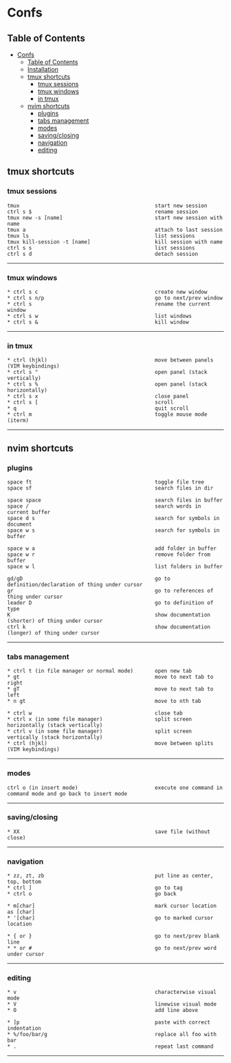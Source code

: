 # Confs

## Table of Contents
- [Confs](#confs)
  - [Table of Contents](#table-of-contents)
  - [Installation](#installation)
  - [tmux shortcuts](#tmux-shortcuts)
    - [tmux sessions](#tmux-sessions)
    - [tmux windows](#tmux-windows)
    - [in tmux](#in-tmux)
  - [nvim shortcuts](#nvim-shortcuts)
    - [plugins](#plugins)
    - [tabs management](#tabs-management)
    - [modes](#modes)
    - [saving/closing](#savingclosing)
    - [navigation](#navigation)
    - [editing](#editing)

## tmux shortcuts
### tmux sessions
```
tmux                                            start new session
ctrl s $                                        rename session
tmux new -s [name]                              start new session with name
tmux a                                          attach to last session
tmux ls                                         list sessions
tmux kill-session -t [name]                     kill session with name
ctrl s s                                        list sessions
ctrl s d                                        detach session
```
----------------------------------------------------------------------------------------------------------------

### tmux windows
```
* ctrl s c                                      create new window
* ctrl s n/p                                    go to next/prev window
* ctrl s                                        rename the current window
* ctrl s w                                      list windows
* ctrl s &                                      kill window
```
----------------------------------------------------------------------------------------------------------------

### in tmux
```
* ctrl (hjkl)                                   move between panels (VIM keybindings)
* ctrl s "                                      open panel (stack vertically)
* ctrl s %                                      open panel (stack horizontally)
* ctrl s x                                      close panel
* ctrl s [                                      scroll
* q                                             quit scroll
* ctrl m                                        toggle mouse mode (iterm)
```
----------------------------------------------------------------------------------------------------------------

## nvim shortcuts
### plugins
```
space ft                                        toggle file tree
space sf                                        search files in dir

space space                                     search files in buffer
space /                                         search words in current buffer
space d s                                       search for symbols in document
space w s                                       search for symbols in buffer

space w a                                       add folder in buffer
space w r                                       remove folder from buffer
space w l                                       list folders in buffer

gd/gD                                           go to definition/declaration of thing under cursor
gr                                              go to references of thing under cursor
leader D                                        go to definition of type
K                                               show documentation (shorter) of thing under cursor
ctrl k                                          show documentation (longer) of thing under cursor
```
----------------------------------------------------------------------------------------------------------------


### tabs management
```
* ctrl t (in file manager or normal mode)       open new tab
* gt                                            move to next tab to right
* gT                                            move to next tab to left
* n gt                                          move to nth tab

* ctrl w                                        close tab
* ctrl x (in some file manager)                 split screen horizontally (stack vertically) 
* ctrl v (in some file manager)                 split screen vertically (stack horizontally)
* ctrl (hjkl)                                   move between splits (VIM keybindings)
```
----------------------------------------------------------------------------------------------------------------

### modes
```
ctrl o (in insert mode)                         execute one command in command mode and go back to insert mode
```
----------------------------------------------------------------------------------------------------------------

### saving/closing
```
* XX                                            save file (without close)
```
----------------------------------------------------------------------------------------------------------------

### navigation
```
* zz, zt, zb                                    put line as center, top, bottom
* ctrl ]                                        go to tag
* ctrl o                                        go back

* m[char]                                       mark cursor location as [char]
* '[char]                                       go to marked cursor location

* { or }                                        go to next/prev blank line
* * or #                                        go to next/prev word under cursor
```
----------------------------------------------------------------------------------------------------------------

### editing
```
* v                                             characterwise visual mode
* V                                             linewise visual mode
* O                                             add line above

* ]p                                            paste with correct indentation
* %/foo/bar/g                                   replace all foo with bar
* .                                             repeat last command
```
----------------------------------------------------------------------------------------------------------------

